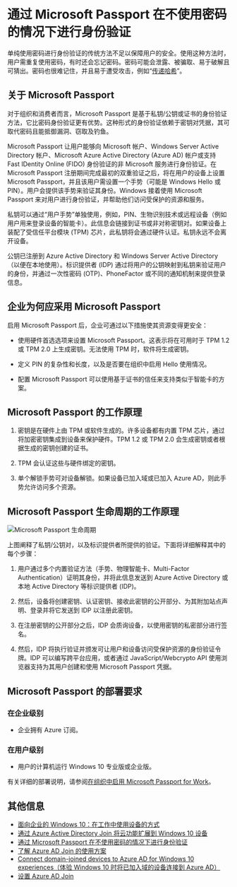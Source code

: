 <properties
	pageTitle="通过 Microsoft Passport 在不使用密码的情况下进行身份验证 | Azure"
	description="概述 Microsoft Passport 并提供有关部署 Microsoft Passport 的其他信息。"
	services="active-directory"
	documentationCenter=""
	authors="femila"
	manager="stevenpo"
	editor=""
	tags="azure-classic-portal"/>

<tags 
	ms.service="active-directory" 
	ms.date="02/26/2016"
	wacn.date=""/>

# 通过 Microsoft Passport 在不使用密码的情况下进行身份验证

单纯使用密码进行身份验证的传统方法不足以保障用户的安全。使用这种方法时，用户需重复使用密码，有时还会忘记密码。密码可能会泄露、被骗取、易于破解且可猜出。密码也很难记住，并且易于遭受攻击，例如“[传递哈希](https://technet.microsoft.com/dn785092.aspx)”。

## 关于 Microsoft Passport
对于组织和消费者而言，Microsoft Passport 是基于私钥/公钥或证书的身份验证方法，它比密码身份验证更有优势。这种形式的身份验证依赖于密钥对凭据，其可取代密码且能抵御漏洞、窃取及钓鱼。

 Microsoft Passport 让用户能够向 Microsoft 帐户、Windows Server Active Directory 帐户、Microsoft Azure Active Directory (Azure AD) 帐户或支持 Fast IDentity Online (FIDO) 身份验证的非 Microsoft 服务进行身份验证。在 Microsoft Passport 注册期间完成最初的双重验证之后，将在用户的设备上设置 Microsoft Passport，并且该用户需设置一个手势（可能是 Windows Hello 或 PIN）。用户会提供该手势来验证其身份。Windows 接着使用 Microsoft Passport 来对用户进行身份验证，并帮助他们访问受保护的资源和服务。

私钥可以通过“用户手势”单独使用，例如，PIN、生物识别技术或远程设备（例如用户用来登录设备的智能卡）。此信息会链接到证书或非对称密钥对。如果设备上装配了受信任平台模块 (TPM) 芯片，此私钥将会通过硬件认证。私钥永远不会离开设备。

公钥已注册到 Azure Active Directory 和 Windows Server Active Directory（以便在本地使用）。标识提供者 (IDP) 通过将用户的公钥映射到私钥来验证用户的身份，并通过一次性密码 (OTP)、PhoneFactor 或不同的通知机制来提供登录信息。

## 企业为何应采用 Microsoft Passport

启用 Microsoft Passport 后，企业可通过以下措施使其资源变得更安全：

* 使用硬件首选选项来设置 Microsoft Passport。这表示将在可用时于 TPM 1.2 或 TPM 2.0 上生成密钥。无法使用 TPM 时，软件将生成密钥。

* 定义 PIN 的复杂性和长度，以及是否要在组织中启用 Hello 使用情况。

* 配置 Microsoft Passport 可以使用基于证书的信任来支持类似于智能卡的方案。

## Microsoft Passport 的工作原理
1. 密钥是在硬件上由 TPM 或软件生成的。许多设备都有内置 TPM 芯片，通过将加密密钥集成到设备来保护硬件。TPM 1.2 或 TPM 2.0 会生成密钥或者根据生成的密钥创建的证书。

2. TPM 会认证这些与硬件绑定的密钥。

3. 单个解锁手势可对设备解锁。如果设备已加入域或已加入 Azure AD，则此手势允许访问多个资源。

## Microsoft Passport 生命周期的工作原理

![Microsoft Passport 生命周期](./media/active-directory-azureadjoin/active-directory-azureadjoin-microsoft-passport.png)

上图阐释了私钥/公钥对，以及标识提供者所提供的验证。下面将详细解释其中的每个步骤：

1. 用户通过多个内置验证方法（手势、物理智能卡、Multi-Factor Authentication）证明其身份，并将此信息发送到 Azure Active Directory 或本地 Active Directory 等标识提供者 (IDP)。

2. 然后，设备将创建密钥、认证密钥、接收此密钥的公开部分、为其附加站点声明、登录并将它发送到 IDP 以注册此密钥。

4. 在注册密钥的公开部分之后，IDP 会质询设备，以使用密钥的私密部分进行签名。

5. 然后，IDP 将执行验证并颁发可让用户和设备访问受保护资源的身份验证令牌。IDP 可以编写跨平台应用，或者通过 JavaScript/Webcrypto API 使用浏览器支持为其用户创建和使用 Microsoft Passport 凭据。

## Microsoft Passport 的部署要求
### 在企业级别

* 企业拥有 Azure 订阅。

### 在用户级别

* 用户的计算机运行 Windows 10 专业版或企业版。

有关详细的部署说明，请参阅[在组织中启用 Microsoft Passport for Work](/documentation/articles/active-directory-azureadjoin-passport-deployment)。


## 其他信息
* [面向企业的 Windows 10：在工作中使用设备的方式](/documentation/articles/active-directory-azureadjoin-windows10-devices-overview)
* [通过 Azure Active Directory Join 将云功能扩展到 Windows 10 设备](/documentation/articles/active-directory-azureadjoin-user-upgrade)
* [通过 Microsoft Passport 在不使用密码的情况下进行身份验证](/documentation/articles/active-directory-azureadjoin-passport)
* [了解 Azure AD Join 的使用方案](/documentation/articles/active-directory-azureadjoin-deployment-aadjoindirect)
* [Connect domain-joined devices to Azure AD for Windows 10 experiences（体验 Windows 10 时将已加入域的设备连接到 Azure AD）](/documentation/articles/active-directory-azureadjoin-devices-group-policy)
* [设置 Azure AD Join](/documentation/articles/active-directory-azureadjoin-setup)


<!---HONumber=Mooncake_0613_2016-->